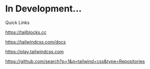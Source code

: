 # In Development...

Quick Links

https://tailblocks.cc

https://tailwindcss.com/docs

https://play.tailwindcss.com

https://github.com/search?p=1&q=tailwind+css&type=Repositories
